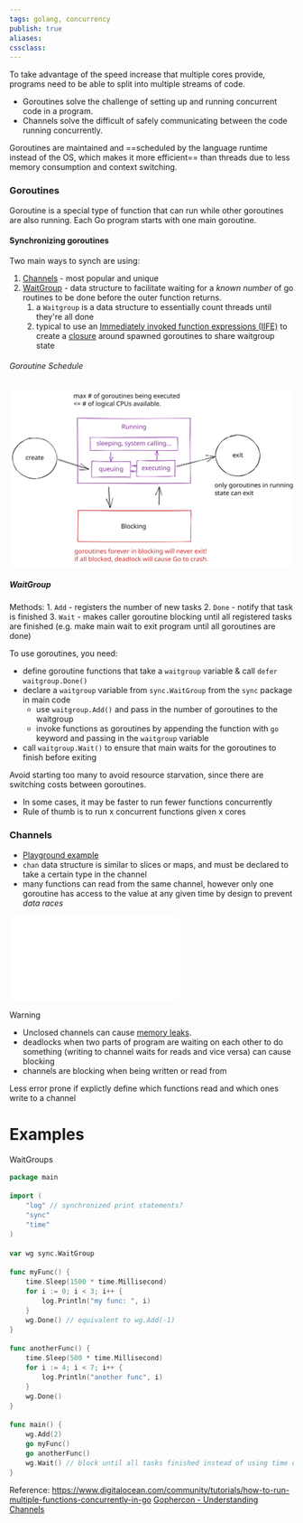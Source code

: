 ```yaml
---
tags: golang, concurrency
publish: true
aliases: 
cssclass: 
---
```

To take advantage of the speed increase that multiple cores provide, programs need to be able to split into multiple streams of code.
- Goroutines solve the challenge of setting up and running concurrent code in a program. 
- Channels solve the difficult of safely communicating between the code running concurrently.

Goroutines are maintained and ==scheduled by the language runtime instead of the OS, which makes it more efficient== than threads due to less memory consumption and context switching. 
### Goroutines
Goroutine is a special type of function that can run while other goroutines are also running. Each Go program starts with one main goroutine.
#### Synchronizing goroutines
Two main ways to synch are using:
1. [Channels](Go%20Lang%20Goroutines%20and%20Channels.md#Channels) - most popular and unique
2. [WaitGroup](Go%20Lang%20Goroutines%20and%20Channels.md#WaitGroup) - data structure to facilitate waiting for a *known number* of go routines to be done before the outer function returns.
	1. a `Waitgroup` is a data structure to essentially count threads until they're all done
	2. typical to use an [Immediately invoked function expressions (IIFE)](../Immediately%20invoked%20function%20expressions%20(IIFE).md) to create a [closure](../Closures.md) around spawned goroutines to share waitgroup state

###### Goroutine Schedule
![Goroutines and Channels 2022-11-07 09.48.03.excalidraw](../images/Goroutines%20and%20Channels%202022-11-07%2009.48.03.svg)


##### WaitGroup
Methods:
	1. `Add` - registers the number of new tasks
	2. `Done` - notify that task is finished
	3. `Wait` - makes caller goroutine blocking until all registered tasks are finished (e.g. make main wait to exit program until all goroutines are done)
	
To use goroutines, you need:
- define goroutine functions that take a  `waitgroup` variable & call `defer waitgroup.Done()`
- declare a `waitgroup` variable from `sync.WaitGroup` from the `sync` package in main code
	- use `waitgroup.Add()` and pass in the number of goroutines to the waitgroup
	- invoke functions as goroutines by appending the function with `go` keyword and passing in the `waitgroup` variable
- call `waitgroup.Wait()` to ensure that main waits for the goroutines to finish before exiting

Avoid starting too many to avoid resource starvation, since there are switching costs between goroutines.
- In some cases, it may be faster to run fewer functions concurrently
- Rule of thumb is to run x concurrent functions given x cores

### Channels
- [Playground example](https://goplay.tools/snippet/Wo48oGKxsdR)
- `chan` data structure is similar to slices or maps, and must be declared to take a certain type in the channel
- many functions can read from the same channel, however only one goroutine has access to the value at any given time by design to prevent *data races*

![Drawing_2023-06-27-go-channels.excalidraw.svg](../images/Drawing_2023-06-27-go-channels.excalidraw.svg.md)

> [!Warning]
> - Unclosed channels can cause [memory leaks](../Memory%20Leaks.md).
> - deadlocks when two parts of program are waiting on each other to do something (writing to channel waits for reads and vice versa) can cause blocking
> - channels are blocking when being written or read from
> 
> Less error prone if explictly define which functions read and which ones write to a channel
> 

# Examples
WaitGroups
```go
package main

import (
	"log" // synchronized print statements?
	"sync"
	"time"
)

var wg sync.WaitGroup

func myFunc() {
	time.Sleep(1500 * time.Millisecond)
	for i := 0; i < 3; i++ {
		log.Println("my func: ", i)
	}
	wg.Done() // equivalent to wg.Add(-1)
}

func anotherFunc() {
	time.Sleep(500 * time.Millisecond)
	for i := 4; i < 7; i++ {
		log.Println("another func", i)
	}
	wg.Done()
}

func main() {
	wg.Add(2)
	go myFunc()
	go anotherFunc()
	wg.Wait() // block until all tasks finished instead of using time delay
}

```
Reference: https://www.digitalocean.com/community/tutorials/how-to-run-multiple-functions-concurrently-in-go
[Gophercon - Understanding Channels](https://www.youtube.com/watch?v=KBZlN0izeiY)

